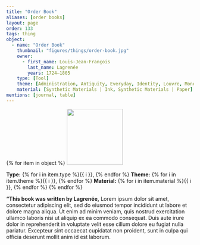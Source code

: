 ```yaml
---
title: "Order Book"
aliases: [order books]
layout: page
order: 133
tags: thing
object:
  - name: "Order Book"
    thumbnail: "figures/things/order-book.jpg"
    owner:
      - first_name: Louis-Jean-François
        last_name: Lagrenée
        years: 1724–1805
    type: [Tool]
    theme: [Administration, Antiquity, Everyday, Identity, Louvre, Money, Studio, Travel]
    material: [Synthetic Materials | Ink, Synthetic Materials | Paper]
mentions: [journal, table]
---
```


{% for item in object %}
<img src="/_assets/images/{{ item.thumbnail }}" width="150"/>

**Type:** {% for i in item.type %}{{ i }}, {% endfor %}
**Theme:** {% for i in item.theme %}{{ i }}, {% endfor %}
**Material:** {% for i in item.material %}{{ i }}, {% endfor %}
{% endfor %}

**“This book was written by Lagrenée,** Lorem ipsum dolor sit amet, consectetur adipiscing elit, sed do eiusmod tempor incididunt ut labore et dolore magna aliqua. Ut enim ad minim veniam, quis nostrud exercitation ullamco laboris nisi ut aliquip ex ea commodo consequat. Duis aute irure dolor in reprehenderit in voluptate velit esse cillum dolore eu fugiat nulla pariatur. Excepteur sint occaecat cupidatat non proident, sunt in culpa qui officia deserunt mollit anim id est laborum.